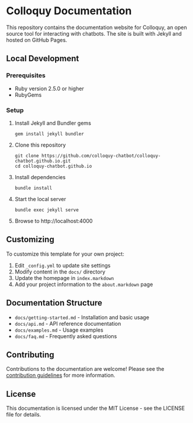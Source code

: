 # Colloquy Documentation

This repository contains the documentation website for Colloquy, an open source tool for interacting with chatbots. The site is built with Jekyll and hosted on GitHub Pages.

## Local Development

### Prerequisites

- Ruby version 2.5.0 or higher
- RubyGems

### Setup

1. Install Jekyll and Bundler gems
   ```
   gem install jekyll bundler
   ```

2. Clone this repository
   ```
   git clone https://github.com/colloquy-chatbot/colloquy-chatbot.github.io.git
   cd colloquy-chatbot.github.io
   ```

3. Install dependencies
   ```
   bundle install
   ```

4. Start the local server
   ```
   bundle exec jekyll serve
   ```

5. Browse to http://localhost:4000

## Customizing

To customize this template for your own project:

1. Edit `_config.yml` to update site settings
2. Modify content in the `docs/` directory
3. Update the homepage in `index.markdown`
4. Add your project information to the `about.markdown` page

## Documentation Structure

- `docs/getting-started.md` - Installation and basic usage
- `docs/api.md` - API reference documentation
- `docs/examples.md` - Usage examples
- `docs/faq.md` - Frequently asked questions

## Contributing

Contributions to the documentation are welcome! Please see the [contribution guidelines](https://github.com/colloquy-chatbot/colloquy/blob/main/CONTRIBUTING.md) for more information.

## License

This documentation is licensed under the MIT License - see the LICENSE file for details.
